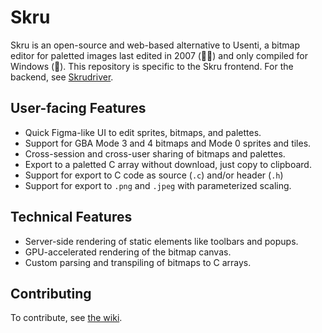 # Skru
Skru is an open-source and web-based alternative to Usenti, a bitmap editor for paletted images last edited in 2007 (👴🏻) and only compiled for Windows (🤮). This repository is specific to the Skru frontend. For the backend, see [Skrudriver](https://github.com/skrusenti/skrudriver).
## User-facing Features
- Quick Figma-like UI to edit sprites, bitmaps, and palettes.
- Support for GBA Mode 3 and 4 bitmaps and Mode 0 sprites and tiles.
- Cross-session and cross-user sharing of bitmaps and palettes.
- Export to a paletted C array without download, just copy to clipboard.
- Support for export to C code as source (`.c`) and/or header (`.h`)
- Support for export to `.png` and `.jpeg` with parameterized scaling.
## Technical Features
- Server-side rendering of static elements like toolbars and popups.
- GPU-accelerated rendering of the bitmap canvas.
- Custom parsing and transpiling of bitmaps to C arrays.
## Contributing
To contribute, see [the wiki](https://github.com/skrusenti/skru/wiki).

